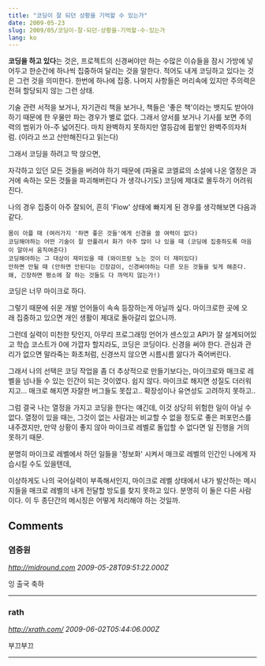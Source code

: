 ```yaml
---
title: "코딩이 잘 되던 상황을 기억할 수 있는가"
date: 2009-05-23
slug: 2009/05/코딩이-잘-되던-상황을-기억할-수-있는가
lang: ko
---
```


**코딩을 하고 있다**는 것은, 프로젝트의 신경써야만 하는 수많은 이슈들을 잠시 가방에 넣어두고 한순간에 하나씩 집중하여 달리는 것을 말한다. 적어도 내게 코딩하고 있다는 것은 그런 것을 의미한다. 한번에 하나에 집중. 나머지 사항들은 머리속에 있지만 주의력은 전혀 할당되지 않는 그런 상태.

기술 관련 서적을 보거나, 자기관리 책을 보거나, 책들은 '좋은 책'이라는 뱃지도 받아야하기 때문에 한 우물만 파는 경우가 별로 없다. 그래서 양서를 보거나 기사를 보면 주의력의 범위가 아-주 넓어진다. 마치 완벽하지 못하지만 열등감에 휩쌓인 완벽주의자처럼. (이라고 쓰고 산만해진다고 읽는다)

그래서 코딩을 하려고 딱 앉으면,

자각하고 있던 모든 것들을 버려야 하기 때문에 (파울로 코엘료의 소설에 나온 열정은 과거에 속하는 모든 것들을 파괴해버린다 가 생각나기도) 코딩에 제대로 몰두하기 어려워진다.

나의 경우 집중이 아주 잘되어, 흔히 'Flow' 상태에 빠지게 된 경우를 생각해보면 다음과 같다.

	몸이 아플 때 (여러가지 '하면 좋은 것들'에게 신경을 쓸 여력이 없다)
	코딩해야하는 어떤 기술이 잘 안풀려서 화가 아주 많이 나 있을 때 (코딩에 집중하도록 마음이 알아서 움직여준다)
	코딩해야하는 그 대상이 재미있을 때 (와이프랑 노는 것이 더 재미있다)
	안하면 안될 때 (안하면 안된다는 긴장감이, 신경써야하는 다른 모든 것들을 잊게 해준다. 왜, 긴장하면 평소에 잘 하는 것들도 다 까먹지 않는가!)

코딩은 너무 마이크로 하다.

그렇기 때문에 쉬운 개발 언어들이 속속 등장하는게 아닐까 싶다. 마이크로한 곳에 오래 집중하고 있으면 개인 생활이 제대로 돌아갈리 없으니까.

그런데 실력이 미천한 탓인지, 아무리 프로그래밍 언어가 센스있고 API가 잘 설계되어있고 학습 코스트가 0에 가깝자 할지라도, 코딩은 코딩이다. 신경을 써야 한다. 관심과 관리가 없으면 말라죽는 화초처럼, 신경쓰지 않으면 시름시름 앓다가 죽어버린다.

그래서 나의 선택은 코딩 작업을 좀 더 추상적으로 만들기보다는, 마이크로와 매크로 레벨을 넘나들 수 있는 인간이 되는 것이였다. 쉽지 않다. 마이크로 해지면 성질도 더러워지고... 매크로 해지면 자잘한 버그들도 못잡고.. 확장성이나 유연성도 고려하지 못하고..

그럼 결국 나는 열정을 가지고 코딩을 한다는 얘긴데, 이것 상당히 위험한 일이 아닐 수 없다. 열정이 있을 때는, 그것이 없는 사람과는 비교할 수 없을 정도로 좋은 퍼포먼스를 내주겠지만, 만약 상황이 좋지 않아 마이크로 레벨로 돌입할 수 없다면 일 진행을 거의 못하기 때문.

분명히 마이크로 레벨에서 하던 일들을 '정보화' 시켜서 매크로 레벨의 인간인 나에게 자습시킬 수도 있을텐데,

이상하게도 나의 국어실력이 부족해서인지, 마이크로 레벨 상태에서 내가 발산하는 메시지들을 매크로 레벨의 내게 전달할 방도를 찾지 못하고 있다. 분명히 이 둘은 다른 사람이다. 이 두 종단간의 메시징은 어떻게 처리해야 하는 것일까.

## Comments

### 염중원
*http://midround.com*
*2009-05-28T09:51:22.000Z*

잉 출국 축하

---

### rath
*http://xrath.com/*
*2009-06-02T05:44:06.000Z*

부끄부끄

---


